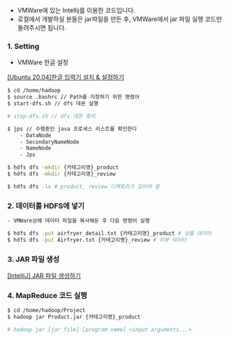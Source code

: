 - VMWare에 있는 Intellij를 이용한 코드입니다.
- 로컬에서 개발하실 분들은 jar파일을 만든 후, VMWare에서 jar 파일 실행 코드만 돌려주시면 됩니다.


### 1. Setting

- VMWare 한글 설정

[[Ubuntu 20.04]한글 입력기 설치 & 설정하기](https://velog.io/@yujo/Ubuntu-20.04%ED%95%9C%EA%B8%80-%EC%9E%85%EB%A0%A5%EA%B8%B0-%EC%84%A4%EC%B9%98-%EC%84%A4%EC%A0%95%ED%95%98%EA%B8%B0)

```bash
$ cd /home/hadoop
$ source .bashrc // Path를 지정하기 위한 명령어
$ start-dfs.sh // dfs 데몬 실행

# stop-dfs.sh // dfs 데몬 중지

$ jps // 수행중인 java 프로세스 리스트를 확인한다
	- DataNode
	- SecondaryNameNode
	- NameNode
	- Jps
```

```bash
$ hdfs dfs -mkdir {카테고리명}_product
$ hdfs dfs -mkdir {카테고리명}_review

$ hdfs dfs -ls # product, review 디렉토리가 있어야 함
```

### 2. 데이터를 HDFS에 넣기

```bash
- VMWare상에 데이터 파일을 복사해둔 후 다음 명령어 실행

$ hdfs dfs -put airfryer_detail.txt {카테고리명}_product # 상품 데이터
$ hdfs dfs -put Airfryer.txt {카테고리명}_review # 리뷰 데이터
```

### 3. JAR 파일 생성

[[IntelliJ] JAR 파일 생성하기](https://ifuwanna.tistory.com/244)

### 4. MapReduce 코드 실행

```bash
$ cd /home/hadoop/Project
$ hadoop jar Product.jar {카테고리명}_product

# hadoop jar [jar file] [program name] <input arguments...>
```
